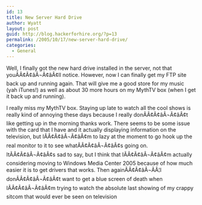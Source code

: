```yaml
---
id: 13
title: New Server Hard Drive
author: Wyatt
layout: post
guid: http://blog.hackerforhire.org/?p=13
permalink: /2005/10/17/new-server-hard-drive/
categories:
  - General
---
```

Well, I finally got the new hard drive installed in the server, not that youÃÂ¢Ã¢âÂ¬Ã¢âÂ¢ll notice. However, now I can finally get my FTP site back up and running again. That will give me a good store for my music (yah iTunes!) as well as about 30 more hours on my MythTV box (when I get it back up and running). 

I really miss my MythTV box. Staying up late to watch all the cool shows is really kind of annoying these days because I really donÃÂ¢Ã¢âÂ¬Ã¢âÂ¢t like getting up in the morning thanks work. There seems to be some issue with the card that I have and it actually displaying information on the television, but IÃÂ¢Ã¢âÂ¬Ã¢âÂ¢m to lazy at the moment to go hook up the real monitor to it to see whatÃÂ¢Ã¢âÂ¬Ã¢âÂ¢s going on. ItÃÂ¢Ã¢âÂ¬Ã¢âÂ¢s sad to say, but I think that IÃÂ¢Ã¢âÂ¬Ã¢âÂ¢m actually considering moving to Windows Media Center 2005 because of how much easier it is to get drivers that works. Then againÃÂ¢Ã¢âÂ¬ÃÂ¦I donÃÂ¢Ã¢âÂ¬Ã¢âÂ¢t want to get a blue screen of death when IÃÂ¢Ã¢âÂ¬Ã¢âÂ¢m trying to watch the absolute last showing of my crappy sitcom that would ever be seen on television